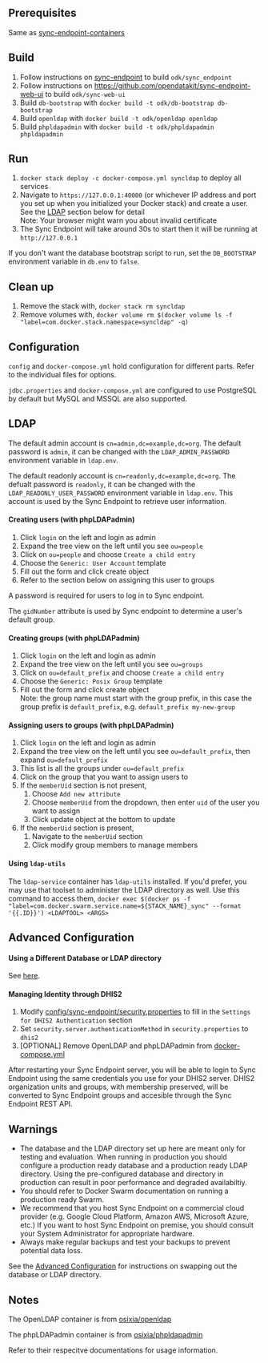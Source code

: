 ## Prerequisites

Same as [sync-endpoint-containers](https://github.com/opendatakit/sync-endpoint-containers)

## Build

1. Follow instructions on [sync-endpoint](https://github.com/opendatakit/sync-endpoint) to build `odk/sync_endpoint`
2. Follow instructions on https://github.com/opendatakit/sync-endpoint-web-ui to build `odk/sync-web-ui`
3. Build `db-bootstrap` with `docker build -t odk/db-bootstrap db-bootstrap`
4. Build `openldap` with `docker build -t odk/openldap openldap`
5. Build `phpldapadmin` with `docker build -t odk/phpldapadmin phpldapadmin`

## Run

1. `docker stack deploy -c docker-compose.yml syncldap` to deploy all services
2. Navigate to `https://127.0.0.1:40000` (or whichever IP address and port you set up when you initialized your Docker stack) and create a user. See the [LDAP](#ldap) section below for detail  
   Note: Your browser might warn you about invalid certificate 
3. The Sync Endpoint will take around 30s to start then it will be running at `http://127.0.0.1`

If you don't want the database bootstrap script to run, set the `DB_BOOTSTRAP` environment variable in `db.env` to `false`.

## Clean up

1. Remove the stack with, `docker stack rm syncldap`
2. Remove volumes with, `docker volume rm $(docker volume ls -f "label=com.docker.stack.namespace=syncldap" -q)`

## Configuration

`config` and `docker-compose.yml` hold configuration for different parts. Refer to the individual files for options. 

`jdbc.properties` and `docker-compose.yml` are configured to use PostgreSQL by default but MySQL and MSSQL are also supported. 

## LDAP

The default admin account is `cn=admin,dc=example,dc=org`. The default password is `admin`, it can be changed with the `LDAP_ADMIN_PASSWORD` environment variable in `ldap.env`.

The default readonly account is `cn=readonly,dc=example,dc=org`. The defualt password is `readonly`, it can be changed with the `LDAP_READONLY_USER_PASSWORD` environment variable in `ldap.env`. This account is used by the Sync Endpoint to retrieve user information. 

#### Creating users (with phpLDAPadmin)

1. Click `login` on the left and login as admin
2. Expand the tree view on the left until you see `ou=people`
3. Click on `ou=people` and choose `Create a child entry`
4. Choose the `Generic: User Account` template
5. Fill out the form and click create object
6. Refer to the section below on assigning this user to groups 

A password is required for users to log in to Sync endpoint. 

The `gidNumber` attribute is used by Sync endpoint to determine a user's default group. 

#### Creating groups (with phpLDAPadmin)

1. Click `login` on the left and login as admin
2. Expand the tree view on the left until you see `ou=groups`
3. Click on `ou=default_prefix` and choose `Create a child entry`
4. Choose the `Generic: Posix Group` template
5. Fill out the form and click create object  
   Note: the group name must start with the group prefix, in this case the group prefix is `default_prefix`, e.g. `default_prefix my-new-group`

#### Assigning users to groups (with phpLDAPadmin)

1. Click `login` on the left and login as admin
2. Expand the tree view on the left until you see `ou=default_prefix`, then expand `ou=default_prefix`
3. This list is all the groups under `ou=default_prefix`
4. Click on the group that you want to assign users to 
5. If the `memberUid` section is not present, 
    1. Choose `Add new attribute`
    2. Choose `memberUid` from the dropdown, then enter `uid` of the user you want to assign
    3. Click update object at the bottom to update
6. If the `memberUid` section is present, 
    1. Navigate to the `memberUid` section 
    2. Click modify group members to manage members

#### Using `ldap-utils`

The `ldap-service` container has `ldap-utils` installed. If you'd prefer, you may use that toolset to administer the LDAP directory as well. Use this command to access them, `docker exec $(docker ps -f "label=com.docker.swarm.service.name=${STACK_NAME}_sync" --format '{{.ID}}') <LDAPTOOL> <ARGS>`

## Advanced Configuration 

#### Using a Different Database or LDAP directory 

See [here](http://opendatakit-dev.cs.washington.edu/2_0_tools/release/current_release/cloud_endpoints).

#### Managing Identity through DHIS2 

1. Modify [config/sync-endpoint/security.properties](config/sync-endpoint/security.properties) to fill in the `Settings for DHIS2 Authentication` section
2. Set `security.server.authenticationMethod` in `security.properties` to `dhis2`
3. [OPTIONAL] Remove OpenLDAP and phpLDAPadmin from [docker-compose.yml](docker-compose.yml)

After restarting your Sync Endpoint server, you will be able to login to Sync Endpoint using the same credentials you use for your DHIS2 server. DHIS2 organization units and groups, with membership preserved, will be converted to Sync Endpoint groups and accesible through the Sync Endpoint REST API. 

## **Warnings**

 - The database and the LDAP directory set up here are meant only for testing and evaluation. When running in production you should configure a production ready database and a production ready LDAP directory. Using the pre-configured database and directory in production can result in poor performance and degraded availabiltiy.
 - You should refer to Docker Swarm documentation on running a production ready Swarm.
 - We recommend that you host Sync Endpoint on a commercial cloud provider (e.g. Google Cloud Platform, Amazon AWS, Microsoft Azure, etc.) If you want to host Sync Endpoint on premise, you should consult your System Administrator for appropriate hardware.
 - Always make regular backups and test your backups to prevent potential data loss. 

 See the [Advanced Configuration](#advanced-configuration) for instructions on swapping out the database or LDAP directory. 

## Notes

The OpenLDAP container is from [osixia/openldap](https://github.com/osixia/docker-openldap)

The phpLDAPadmin container is from [osixia/phpldapadmin](https://github.com/osixia/docker-phpLDAPadmin)

Refer to their respecitve documentations for usage information. 
